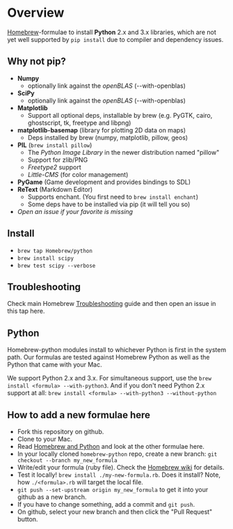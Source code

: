 # Overview #

[Homebrew](http://brew.sh)-formulae to install **Python** 2.x and 3.x libraries, which are not yet well supported by `pip install` due to compiler and dependency issues.

## Why not pip? ##

*   **Numpy**
    -   optionally link against the *openBLAS* (--with-openblas)
*   **SciPy**
    -   optionally link against the *openBLAS* (--with-openblas)
*   **Matplotlib**
    -   Support all optional deps, installable by brew
        (e.g. PyGTK, cairo, ghostscript, tk, freetype and libpng)
*   **matplotlib-basemap** (library for plotting 2D data on maps)
    -   Deps installed by brew (numpy, matplotlib, pillow, geos)
*   **PIL** (`brew install pillow`)
    -   The *Python Image Library* in the newer distribution named "pillow"
    -   Support for zlib/PNG
    -   *Freetype2* support
    -   *Little-CMS* (for color management)
*   **PyGame** (Game development and provides bindings to SDL)
*   **ReText** (Markdown Editor)
    -   Supports enchant. (You first need to `brew install enchant`)
    -   Some deps have to be installed via pip (it will tell you so)
*   _Open an issue if your favorite is missing_


## Install ##

*   `brew tap Homebrew/python`
*   `brew install scipy`
*   `brew test scipy --verbose`


## Troubleshooting ##

Check main Homebrew [Troubleshooting](https://github.com/Homebrew/homebrew/wiki/Troubleshooting) guide and then open an issue in this tap here.


## Python ##

Homebrew-python modules install to whichever Python is first in the system path. Our formulas are tested against Homebrew Python as well as the Python that came with your Mac.

We support Python 2.x and 3.x. For simultaneous support, use the `brew install <formula> --with-python3`. And if you don't need Python 2.x support at all:
`brew install <formula> --with-python3 --without-python`


## How to add a new formulae here ##

*   Fork this repository on github.
*   Clone to your Mac.
*   Read [Homebrew and Python][1] and look at the other formulae here.
*   In your locally cloned `homebrew-python` repo, create a new branch:
    `git checkout --branch my_new_formula`
*   Write/edit your formula (ruby file). Check the [Homebrew wiki] for details.
*   Test it locally! `brew install ./my-new-formula.rb`. Does it install?
    Note, how `./<formula>.rb` will target the local file.
*   `git push --set-upstream origin my_new_formula`
    to get it into your github as a new branch.
*   If you have to change something, add a commit and `git push`.
*   On github, select your new branch and then click the
    "Pull Request" button.


[1]: https://github.com/Homebrew/homebrew/wiki/Homebrew-and-Python
[Homebrew wiki]: https://github.com/Homebrew/homebrew/wiki
